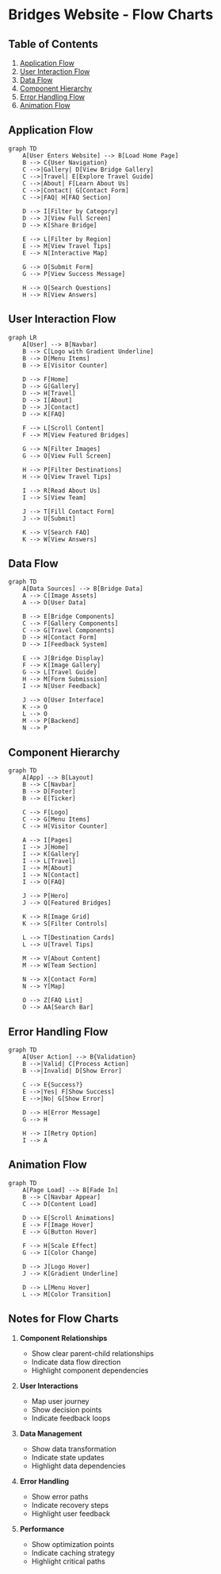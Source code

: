 # Bridges Website - Flow Charts

## Table of Contents
1. [Application Flow](#application-flow)
2. [User Interaction Flow](#user-interaction-flow)
3. [Data Flow](#data-flow)
4. [Component Hierarchy](#component-hierarchy)
5. [Error Handling Flow](#error-handling-flow)
6. [Animation Flow](#animation-flow)

## Application Flow

```mermaid
graph TD
    A[User Enters Website] --> B[Load Home Page]
    B --> C{User Navigation}
    C -->|Gallery| D[View Bridge Gallery]
    C -->|Travel| E[Explore Travel Guide]
    C -->|About| F[Learn About Us]
    C -->|Contact| G[Contact Form]
    C -->|FAQ| H[FAQ Section]
    
    D --> I[Filter by Category]
    D --> J[View Full Screen]
    D --> K[Share Bridge]
    
    E --> L[Filter by Region]
    E --> M[View Travel Tips]
    E --> N[Interactive Map]
    
    G --> O[Submit Form]
    G --> P[View Success Message]
    
    H --> Q[Search Questions]
    H --> R[View Answers]
```

## User Interaction Flow

```mermaid
graph LR
    A[User] --> B[Navbar]
    B --> C[Logo with Gradient Underline]
    B --> D[Menu Items]
    B --> E[Visitor Counter]
    
    D --> F[Home]
    D --> G[Gallery]
    D --> H[Travel]
    D --> I[About]
    D --> J[Contact]
    D --> K[FAQ]
    
    F --> L[Scroll Content]
    F --> M[View Featured Bridges]
    
    G --> N[Filter Images]
    G --> O[View Full Screen]
    
    H --> P[Filter Destinations]
    H --> Q[View Travel Tips]
    
    I --> R[Read About Us]
    I --> S[View Team]
    
    J --> T[Fill Contact Form]
    J --> U[Submit]
    
    K --> V[Search FAQ]
    K --> W[View Answers]
```

## Data Flow

```mermaid
graph TD
    A[Data Sources] --> B[Bridge Data]
    A --> C[Image Assets]
    A --> D[User Data]
    
    B --> E[Bridge Components]
    C --> F[Gallery Components]
    C --> G[Travel Components]
    D --> H[Contact Form]
    D --> I[Feedback System]
    
    E --> J[Bridge Display]
    F --> K[Image Gallery]
    G --> L[Travel Guide]
    H --> M[Form Submission]
    I --> N[User Feedback]
    
    J --> O[User Interface]
    K --> O
    L --> O
    M --> P[Backend]
    N --> P
```

## Component Hierarchy

```mermaid
graph TD
    A[App] --> B[Layout]
    B --> C[Navbar]
    B --> D[Footer]
    B --> E[Ticker]
    
    C --> F[Logo]
    C --> G[Menu Items]
    C --> H[Visitor Counter]
    
    A --> I[Pages]
    I --> J[Home]
    I --> K[Gallery]
    I --> L[Travel]
    I --> M[About]
    I --> N[Contact]
    I --> O[FAQ]
    
    J --> P[Hero]
    J --> Q[Featured Bridges]
    
    K --> R[Image Grid]
    K --> S[Filter Controls]
    
    L --> T[Destination Cards]
    L --> U[Travel Tips]
    
    M --> V[About Content]
    M --> W[Team Section]
    
    N --> X[Contact Form]
    N --> Y[Map]
    
    O --> Z[FAQ List]
    O --> AA[Search Bar]
```

## Error Handling Flow

```mermaid
graph TD
    A[User Action] --> B{Validation}
    B -->|Valid| C[Process Action]
    B -->|Invalid| D[Show Error]
    
    C --> E{Success?}
    E -->|Yes| F[Show Success]
    E -->|No| G[Show Error]
    
    D --> H[Error Message]
    G --> H
    
    H --> I[Retry Option]
    I --> A
```

## Animation Flow

```mermaid
graph TD
    A[Page Load] --> B[Fade In]
    B --> C[Navbar Appear]
    C --> D[Content Load]
    
    D --> E[Scroll Animations]
    E --> F[Image Hover]
    E --> G[Button Hover]
    
    F --> H[Scale Effect]
    G --> I[Color Change]
    
    D --> J[Logo Hover]
    J --> K[Gradient Underline]
    
    D --> L[Menu Hover]
    L --> M[Color Transition]
```

## Notes for Flow Charts
1. **Component Relationships**
   - Show clear parent-child relationships
   - Indicate data flow direction
   - Highlight component dependencies

2. **User Interactions**
   - Map user journey
   - Show decision points
   - Indicate feedback loops

3. **Data Management**
   - Show data transformation
   - Indicate state updates
   - Highlight data dependencies

4. **Error Handling**
   - Show error paths
   - Indicate recovery steps
   - Highlight user feedback

5. **Performance**
   - Show optimization points
   - Indicate caching strategy
   - Highlight critical paths 